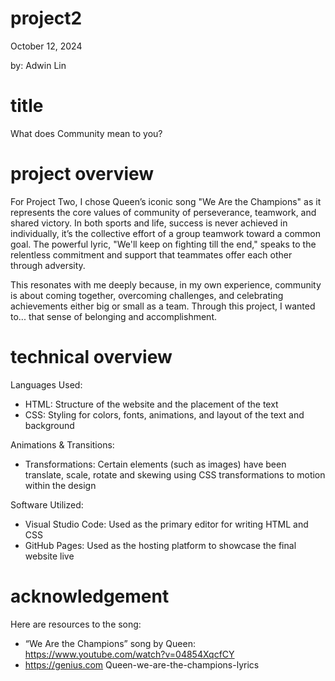 # project2

  October 12, 2024

  by: Adwin Lin

# title 

What does Community mean to you?

# project overview

For Project Two, I chose Queen’s iconic song "We Are the Champions" as it represents the core values of community of perseverance, teamwork, and shared victory. In both sports and life, success is never achieved in individually, it’s the collective effort of a group teamwork toward a common goal. The powerful lyric, "We'll keep on fighting till the end," speaks to the relentless commitment and support that teammates offer each other through adversity.

This resonates with me deeply because, in my own experience, community is about coming together, overcoming challenges, and celebrating achievements either big or small as a team. Through this project, I wanted to... 
that sense of belonging and accomplishment.

# technical overview 

Languages Used:

- HTML: Structure of the website and the placement of the text
- CSS: Styling for colors, fonts, animations, and layout of the text and background

Animations & Transitions:

- Transformations: Certain elements (such as images) have been translate, scale, rotate and skewing using CSS transformations to motion within the design

Software Utilized:

- Visual Studio Code: Used as the primary editor for writing HTML and CSS
- GitHub Pages: Used as the hosting platform to showcase the final website live




# acknowledgement 

Here are resources to the song:

- “We Are the Champions” song by Queen:  
https://www.youtube.com/watch?v=04854XqcfCY
- https://genius.com Queen-we-are-the-champions-lyrics


